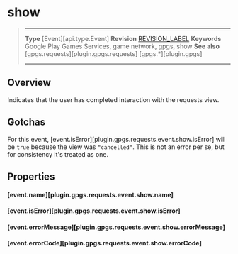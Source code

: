 # show

> --------------------- ------------------------------------------------------------------------------------------
> __Type__              [Event][api.type.Event]
> __Revision__          [REVISION_LABEL](REVISION_URL)
> __Keywords__          Google Play Games Services, game network, gpgs, show
> __See also__          [gpgs.requests][plugin.gpgs.requests]
>                       [gpgs.*][plugin.gpgs]
> --------------------- ------------------------------------------------------------------------------------------

## Overview

Indicates that the user has completed interaction with the requests view.

## Gotchas

For this event, [event.isError][plugin.gpgs.requests.event.show.isError] will be `true` because the view was `"cancelled"`. This is not an error per se, but for consistency it's treated as one.

## Properties

#### [event.name][plugin.gpgs.requests.event.show.name]

#### [event.isError][plugin.gpgs.requests.event.show.isError]

#### [event.errorMessage][plugin.gpgs.requests.event.show.errorMessage]

#### [event.errorCode][plugin.gpgs.requests.event.show.errorCode]